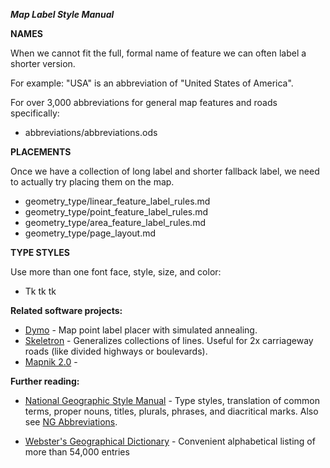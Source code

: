 ***Map Label Style Manual***

**NAMES**

When we cannot fit the full, formal name of feature we can often label a shorter version.

For example: "USA" is an abbreviation of "United States of America".

For over 3,000 abbreviations for general map features and roads specifically:

* abbreviations/abbreviations.ods

**PLACEMENTS**

Once we have a collection of long label and shorter fallback label, we need to actually try placing them on the map.

* geometry_type/linear_feature_label_rules.md
* geometry_type/point_feature_label_rules.md
* geometry_type/area_feature_label_rules.md
* geometry_type/page_layout.md

**TYPE STYLES**

Use more than one font face, style, size, and color:

* Tk tk tk

**Related software projects:**

* [Dymo](https://github.com/migurski/Dymo) - Map point label placer with simulated annealing.
* [Skeletron](https://github.com/migurski/Skeletron) - Generalizes collections of lines. Useful for 2x carriageway roads (like divided highways or boulevards). 
* [Mapnik 2.0](http://mapnik.org/news/2011/07/13/new_text_placement_system/) - 

**Further reading:**

* [National Geographic Style Manual](http://stylemanual.ngs.org/home/F/foreign-terms) - Type styles, translation of common terms, proper nouns, titles, plurals, phrases, and diacritical marks. Also see [NG Abbreviations](http://stylemanual.ngs.org/home/A/abbreviation).

* [Webster's Geographical Dictionary](http://www.merriam-webster.com/cgi-bin/book.pl?geog.htm&9) - Convenient alphabetical listing of more than 54,000 entries